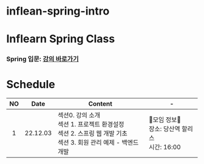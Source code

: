 # inflean-spring-intro

# Inflearn Spring Class

### Spring 입문: [강의 바로가기](https://www.inflearn.com/course/%EC%8A%A4%ED%94%84%EB%A7%81-%EC%9E%85%EB%AC%B8-%EC%8A%A4%ED%94%84%EB%A7%81%EB%B6%80%ED%8A%B8/dashboard)

# Schedule

| NO  |   Date   | Content                                                                                                              | -                                                   |
| :-: | :------: | -------------------------------------------------------------------------------------------------------------------- | --------------------------------------------------- |
|  1  | 22.12.03 | 섹션0. 강의 소개<br>섹션 1. 프로젝트 환경설정<br>섹션 2. 스프링 웹 개발 기초<br>섹션 3. 회원 관리 예제 - 백엔드 개발 | 🤜모임 정보🤛<br>장소: 당산역 할리스<br>시간: 16:00 |
